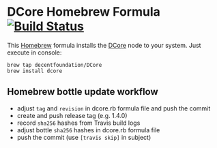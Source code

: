 # DCore Homebrew Formula [![Build Status](https://travis-ci.org/DECENTfoundation/homebrew-DCore.svg?branch=master)](https://travis-ci.org/DECENTfoundation/homebrew-DCore)

This [Homebrew](http://brew.sh) formula installs the [DCore](https://decent.ch/dcore) node to your system. Just execute in console:

    brew tap decentfoundation/DCore
    brew install dcore

## Homebrew bottle update workflow

* adjust `tag` and `revision` in dcore.rb formula file and push the commit
* create and push release tag (e.g. 1.4.0)
* record `sha256` hashes from Travis build logs
* adjust bottle `sha256` hashes in dcore.rb formula file
* push the commit (use `[travis skip]` in subject) 
